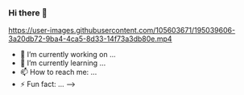 ### Hi there 👋



https://user-images.githubusercontent.com/105603671/195039606-3a20db72-9ba4-4ca5-8d33-14f73a3db80e.mp4




- 🔭 I’m currently working on ...
- 🌱 I’m currently learning ...
- 📫 How to reach me: ...
- ⚡ Fun fact: ...
-->
